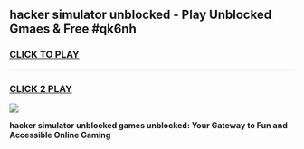 
## hacker simulator unblocked - Play Unblocked Gmaes & Free #qk6nh
<h3>
<a href="https://news.freeplayer.one?title=hacker_simulator_unblocked&ref=03M">CLICK TO PLAY</a></h3>
<hr>

<h3>
<a href="https://news.freeplayer.one?title=hacker_simulator_unblocked&ref=03M">CLICK 2 PLAY</a>
  
</h3>

<a href="https://news.freeplayer.one?title=hacker_simulator_unblocked&ref=03M"><img src="https://clearcache.store/games.png"></a>


**hacker simulator unblocked games unblocked: Your Gateway to Fun and Accessible Online Gaming**
